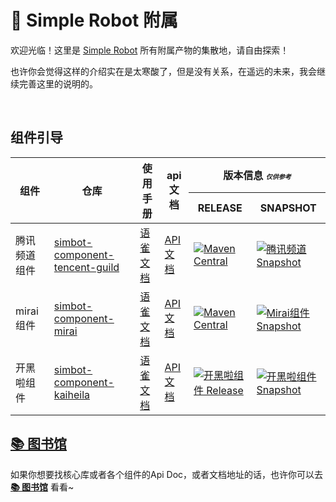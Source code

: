 # 🧩 Simple Robot 附属

欢迎光临！这里是 [Simple Robot](https://github.com/ForteScarlet/simpler-robot) 所有附属产物的集散地，请自由探索！

也许你会觉得这样的介绍实在是太寒酸了，但是没有关系，在遥远的未来，我会继续完善这里的说明的。

<br />

## 组件引导


<table>
<thead>
  <tr>
    <th rowspan="2">组件</th>
    <th rowspan="2">仓库</th>
    <th rowspan="2">使用手册</th>
    <th rowspan="2">api文档</th>
    <th colspan="2">
版本信息 <small style="font-size: 10px"><i>仅供参考</i></small>

</th>
  </tr>
  <tr>
    <th>RELEASE</th>
    <th>SNAPSHOT</th>
  </tr>
</thead>
<tbody>
<tr>
<td>腾讯频道组件</td>
<td><a href="https://github.com/simple-robot/simbot-component-tencent-guild" target="_blank">simbot-component-tencent-guild</a></td>
<td><a href="https://www.yuque.com/simpler-robot/simpler-robot-doc/mudleb" target="_blank">语雀文档</a></td>
<td>
<a href="https://simple-robot-library.github.io/simbot3-component-tencent-guild-apiDoc">API文档</a>
</td>
<td>
<a href="https://repo1.maven.org/maven2/love/forte/simbot/component/simbot-component-tencent-guild-core/">
<img alt="Maven Central" src="https://img.shields.io/maven-central/v/love.forte.simbot.component/simbot-component-tencent-guild-core?label=release">
</a>
</td>
<td>
<a href="https://oss.sonatype.org/content/repositories/snapshots/love/forte/simbot/component/simbot-component-tencent-guild-core/">
<img alt="腾讯频道 Snapshot" src="https://img.shields.io/maven-metadata/v?metadataUrl=https%3A%2F%2Foss.sonatype.org%2Fcontent%2Frepositories%2Fsnapshots%2Flove%2Fforte%2Fsimbot%2Fcomponent%2Fsimbot-component-tencent-guild-core%2Fmaven-metadata.xml&label=snapshot">
</a>
</td>
</tr>

<tr>
<td>mirai组件</td>
<td><a href="https://github.com/simple-robot/simbot-component-mirai" target="_blank">simbot-component-mirai</a></td>
<td><a href="https://www.yuque.com/simpler-robot/simpler-robot-doc/mudleb" target="_blank">语雀文档</a></td>
<td>
<a href="https://simple-robot-library.github.io/simbot3-component-mirai-apiDoc">API文档</a>
</td>
<td>
<a href="https://repo1.maven.org/maven2/love/forte/simbot/component/simbot-component-mirai-core/">
<img alt="Maven Central" src="https://img.shields.io/maven-central/v/love.forte.simbot.component/simbot-component-mirai-core?label=release">
</a>
</td>
<td>
<a href="https://oss.sonatype.org/content/repositories/snapshots/love/forte/simbot/component/simbot-component-mirai-core/">
<img alt="Mirai组件 Snapshot" src="https://img.shields.io/maven-metadata/v?metadataUrl=https%3A%2F%2Foss.sonatype.org%2Fcontent%2Frepositories%2Fsnapshots%2Flove%2Fforte%2Fsimbot%2Fcomponent%2Fsimbot-component-mirai-core%2Fmaven-metadata.xml&label=snapshot">
</a>
</td>
</tr>

<tr>
<td>开黑啦组件</td>
<td><a href="https://github.com/simple-robot/simbot-component-kaiheila" target="_blank">simbot-component-kaiheila</a></td>
<td><a href="https://www.yuque.com/simpler-robot/simpler-robot-doc/mudleb" target="_blank">语雀文档</a></td>
<td>
<a href="https://simple-robot-library.github.io/simbot3-component-kaiheila-apiDoc">API文档</a>
</td>
<td>
<a href="https://repo1.maven.org/maven2/love/forte/simbot/component/simbot-component-kaiheila-core/">
<img alt="开黑啦组件 Release" src="https://img.shields.io/maven-central/v/love.forte.simbot.component/simbot-component-kaiheila-core?label=release">
</a>
</td>
<td>
<a href="https://oss.sonatype.org/content/repositories/snapshots/love/forte/simbot/component/simbot-component-kaiheila-core/">
<img alt="开黑啦组件 Snapshot" src="https://img.shields.io/maven-metadata/v?metadataUrl=https%3A%2F%2Foss.sonatype.org%2Fcontent%2Frepositories%2Fsnapshots%2Flove%2Fforte%2Fsimbot%2Fcomponent%2Fsimbot-component-kaiheila-core%2Fmaven-metadata.xml&label=snapshot">
</a>

</td>
</tr>
</tbody>

</table>


## [📚 图书馆](https://github.com/simple-robot-library)

如果你想要找核心库或者各个组件的Api Doc，或者文档地址的话，也许你可以去 [**📚 图书馆**](https://github.com/simple-robot-library) 看看~


